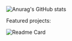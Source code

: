 ![Anurag's GitHub stats](https://github-readme-stats.vercel.app/api?username=SebastianBoehler&theme=default&show_icons=true&count_private=true)

Featured projects:

![Readme Card](https://github-readme-stats.vercel.app/api/pin/?username=SebastianBoehler&repo=pm2_ionic_dashboard)